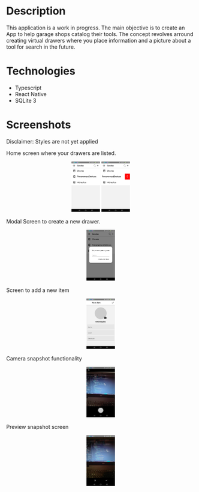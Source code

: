 # Description

This application is a work in progress. The main objective is to create an App
to help garage shops catalog their tools. The concept revolves arround creating
virtual drawers where you place information and a picture about a tool for search in the future.

# Technologies

<ul>
  <li>Typescript</li>
  <li>React Native</li>
  <li>SQLite 3</li>
</ul>

# Screenshots

Disclaimer: Styles are not yet applied

Home screen where your drawers are listed.

<p  align="center">
  <img  alt="Home"  src="./github/Screenshot_2020-09-08-22-00-38.png"  width="15%">
  <img  alt="Home"  src="./github/Screenshot_2020-09-08-22-00-46.png"  width="15%">
</p>

Modal Screen to create a new drawer.

<p  align="center">
  <img  alt="Home"  src="./github/Screenshot_2020-09-08-22-00-43.png"  width="15%">
</p>

Screen to add a new item

<p  align="center">
  <img  alt="Home"  src="./github/Screenshot_2020-09-08-22-01-01.png"  width="15%">
</p>

Camera snapshot functionality

<p  align="center">
  <img  alt="Home"  src="./github/Screenshot_2020-09-08-22-01-23.png"  width="15%">
</p>

Preview snapshot screen

<p  align="center">
  <img  alt="Home"  src="./github/Screenshot_2020-09-08-22-01-40.png"  width="15%">
</p>
